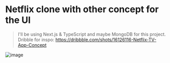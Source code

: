 # Netflix clone with other concept for the UI
> I'll be using Next.js & TypeScript and maybe MongoDB for this project.
Dribble for inspo: https://dribbble.com/shots/16126116-Netflix-TV-App-Concept

![image](https://user-images.githubusercontent.com/64815326/145699196-592c4597-7c0e-4591-b77b-b546259e423f.png)
